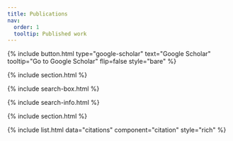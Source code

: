 ```yaml
---
title: Publications
nav:
  order: 1
  tooltip: Published work
---
```


{%
  include button.html
  type="google-scholar"
  text="Google Scholar"
  tooltip="Go to Google Scholar"
  flip=false
  style="bare"
%}

{% include section.html %}

{% include search-box.html %}


{% include search-info.html %}

{% include section.html %}

{% include list.html data="citations" component="citation" style="rich" %}
